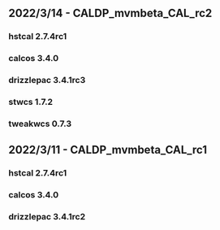## 2022/3/14 - CALDP_mvmbeta_CAL_rc2
### hstcal 2.7.4rc1
### calcos 3.4.0
### drizzlepac 3.4.1rc3
### stwcs 1.7.2
### tweakwcs 0.7.3

## 2022/3/11 - CALDP_mvmbeta_CAL_rc1
### hstcal 2.7.4rc1
### calcos 3.4.0
### drizzlepac 3.4.1rc2


